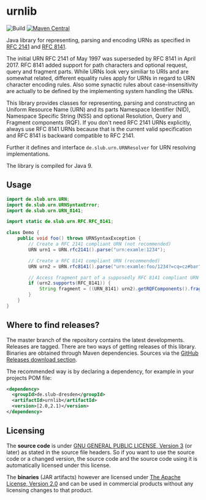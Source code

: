 # urnlib

![Build](https://github.com/slub/urnlib/actions/workflows/ci.yml/badge.svg)
[![Maven
Central](https://maven-badges.herokuapp.com/maven-central/de.slub-dresden/urnlib/badge.svg)](https://maven-badges.herokuapp.com/maven-central/de.slub-dresden/urnlib)

Java library for representing, parsing and encoding URNs as specified in [RFC 2141] and [RFC 8141].

The initial URN RFC 2141 of May 1997 was superseded by RFC 8141 in April 2017. RFC 8141 added support for path characters and optional request, query and fragment parts. While URNs look very similiar to URIs and are somewhat related, different equality rules apply for URNs in regard to URN character encoding rules. Also some synactic rules about case-insensitivity are actually to be defined by the implementing system handling the URNs.

This library provides classes for representing, parsing and constructing an Uniform
Resource Name (URN) and its parts Namespace Identifier (NID), Namespace Specific String (NSS) and optional Resolution, Query and Fragment components (RQF). If you don't need RFC 2141 URNs explicitly, always use RFC 8141 URNs because that is the current valid specification and RFC 8141 is backward compatible to RFC 2141.

Further it defines and interface `de.slub.urn.URNResolver` for URN resolving implementations.

The library is compiled for Java 9.

## Usage

```java
import de.slub.urn.URN;
import de.slub.urn.URNSyntaxError;
import de.slub.urn.URN_8141;

import static de.slub.urn.RFC.RFC_8141;

class Demo {
    public void foo() throws URNSyntaxException {
        // Create a RFC 2141 compliant URN (not recommended)
        URN urn1 = URN.rfc2141().parse("urn:examle:1234");

        // Create a RFC 8141 compliant URN (recommended)
        URN urn2 = URN.rfc8141().parse("urn:examle:foo/1234?=cq=cz#bar");

        // Access fragment part of a supposedly RFC 8141 compliant URN
        if (urn2.supports(RFC_8141)) {
            String fragment = ((URN_8141) urn2).getRQFComponents().fragment();
        }
    }
}
```

## Where to find releases?
The master branch of the repository contains the latest developments. Releases are tagged.
There are two ways of getting releases of this library. Binaries are obtained through Maven dependencies. Sources via the [GitHub Releases download section].

The recommended way is by declaring a dependency, for example in your projects POM file:
```xml
<dependency>
  <groupId>de.slub-dresden</groupId>
  <artifactId>urnlib</artifactId>
  <version>[2.0,2.1)</version>
</dependency>
```
## Licensing

The **source code** is under [GNU GENERAL PUBLIC LICENSE, Version 3] (or later) as stated in the source file headers. So if you want to use the source code or a changed version, the source code and the source code using it is automatically licensed under this license.

The **binaries** (JAR artifacts) however are licensed under [The Apache License, Version 2.0] and can be used in commercial products without any licensing changes to that product.

[RFC 2141]: https://tools.ietf.org/html/rfc2141
[RFC 8141]: https://tools.ietf.org/html/rfc8141
[GitHub Releases download section]: https://github.com/slub/urnlib/releases
[GNU GENERAL PUBLIC LICENSE, Version 3]: https://www.gnu.org/licenses/gpl-3.0.html
[The Apache License, Version 2.0]: http://www.apache.org/licenses/LICENSE-2.0.txt
